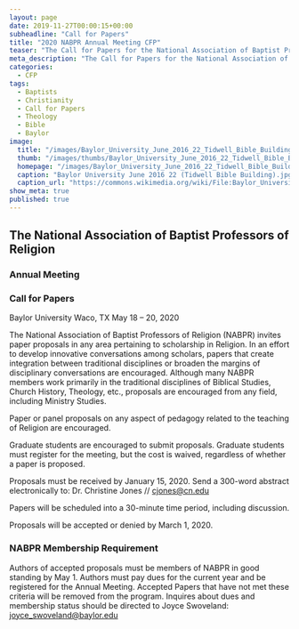 ```yaml
---
layout: page
date: 2019-11-27T00:00:15+00:00
subheadline: "Call for Papers"
title: "2020 NABPR Annual Meeting CFP"
teaser: "The Call for Papers for the National Association of Baptist Professors of Religion, Annual Meeting, at Baylor University, in Waco, TX, from May 18 – 20, 2020."
meta_description: "The Call for Papers for the National Association of Baptist Professors of Religion, Annual Meeting, at Baylor University, in Waco, TX, from May 18 – 20, 2020."
categories:
  - CFP
tags:
  - Baptists
  - Christianity
  - Call for Papers
  - Theology
  - Bible
  - Baylor
image:
  title: "/images/Baylor_University_June_2016_22_Tidwell_Bible_Building.jpg"
  thumb: "/images/thumbs/Baylor_University_June_2016_22_Tidwell_Bible_Building_tn.jpg"
  homepage: "/images/Baylor_University_June_2016_22_Tidwell_Bible_Building.jpg"
  caption: "Baylor University June 2016 22 (Tidwell Bible Building).jpg. From Wikimedia Commons, the free media repository"
  caption_url: "https://commons.wikimedia.org/wiki/File:Baylor_University_June_2016_22_(Tidwell_Bible_Building).jpg"
show_meta: true
published: true
---
```


## The National Association of Baptist Professors of Religion
### Annual Meeting
### Call for Papers
Baylor University
Waco, TX
May 18 – 20, 2020

The National Association of Baptist Professors of Religion (NABPR) invites paper proposals in any area pertaining to scholarship in Religion.  In an effort to develop innovative conversations among scholars, papers that create integration between traditional disciplines or broaden the margins of disciplinary conversations are encouraged.   Although many NABPR members work primarily in the traditional disciplines of Biblical Studies, Church History, Theology, etc., proposals are encouraged from any field, including Ministry Studies.

Paper or panel proposals on any aspect of pedagogy related to the teaching of Religion are encouraged.

Graduate students are encouraged to submit proposals.  Graduate students must register for the meeting, but the cost is waived, regardless of whether a paper is proposed.

Proposals must be received by January 15, 2020.  Send a 300-word abstract electronically to:
Dr. Christine Jones // [cjones@cn.edu](mailto:cjones@cn.edu)

Papers will be scheduled into a 30-minute time period, including discussion.

Proposals will be accepted or denied by March 1, 2020.

### NABPR Membership Requirement
Authors of accepted proposals must be members of NABPR in good standing by May 1. Authors must pay dues for the current year and be registered for the Annual Meeting. Accepted Papers that have not met these criteria will be removed from the program. Inquires about dues and membership status should be directed to Joyce Swoveland: [joyce_swoveland@baylor.edu](mailto:joyce_swoveland@baylor.edu)
